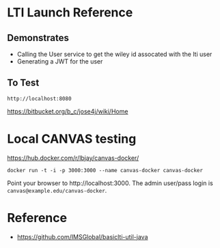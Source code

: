 # LTI Launch Reference
## Demonstrates
* Calling the User service to get the wiley id assocated with the lti user 
* Generating a JWT for the user 
## To Test
    http://localhost:8080
https://bitbucket.org/b_c/jose4j/wiki/Home

# Local CANVAS testing
https://hub.docker.com/r/lbjay/canvas-docker/

    docker run -t -i -p 3000:3000 --name canvas-docker canvas-docker
    
Point your browser to http://localhost:3000. The admin user/pass login is `canvas@example.edu/canvas-docker`. 


# Reference
* https://github.com/IMSGlobal/basiclti-util-java   